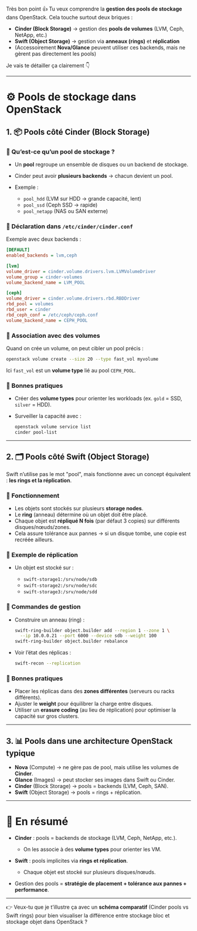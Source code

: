 Très bon point 👍 Tu veux comprendre la **gestion des pools de stockage** dans OpenStack.
Cela touche surtout deux briques :

* **Cinder (Block Storage)** → gestion des **pools de volumes** (LVM, Ceph, NetApp, etc.)
* **Swift (Object Storage)** → gestion via **anneaux (rings)** et **réplication**
* (Accessoirement **Nova/Glance** peuvent utiliser ces backends, mais ne gèrent pas directement les pools)

Je vais te détailler ça clairement 👇

---

# ⚙️ Pools de stockage dans OpenStack

## 1. 📦 Pools côté **Cinder** (Block Storage)

### 🔹 Qu’est-ce qu’un pool de stockage ?

* Un **pool** regroupe un ensemble de disques ou un backend de stockage.
* Cinder peut avoir **plusieurs backends** → chacun devient un pool.
* Exemple :

  * `pool_hdd` (LVM sur HDD → grande capacité, lent)
  * `pool_ssd` (Ceph SSD → rapide)
  * `pool_netapp` (NAS ou SAN externe)

### 🔹 Déclaration dans `/etc/cinder/cinder.conf`

Exemple avec deux backends :

```ini
[DEFAULT]
enabled_backends = lvm,ceph

[lvm]
volume_driver = cinder.volume.drivers.lvm.LVMVolumeDriver
volume_group = cinder-volumes
volume_backend_name = LVM_POOL

[ceph]
volume_driver = cinder.volume.drivers.rbd.RBDDriver
rbd_pool = volumes
rbd_user = cinder
rbd_ceph_conf = /etc/ceph/ceph.conf
volume_backend_name = CEPH_POOL
```

### 🔹 Association avec des volumes

Quand on crée un volume, on peut cibler un pool précis :

```bash
openstack volume create --size 20 --type fast_vol myvolume
```

Ici `fast_vol` est un **volume type** lié au pool `CEPH_POOL`.

### 🔹 Bonnes pratiques

* Créer des **volume types** pour orienter les workloads (ex. `gold` = SSD, `silver` = HDD).
* Surveiller la capacité avec :

  ```bash
  openstack volume service list
  cinder pool-list
  ```

---

## 2. 🗂️ Pools côté **Swift** (Object Storage)

Swift n’utilise pas le mot "pool", mais fonctionne avec un concept équivalent : **les rings et la réplication**.

### 🔹 Fonctionnement

* Les objets sont stockés sur plusieurs **storage nodes**.
* Le **ring** (anneau) détermine où un objet doit être placé.
* Chaque objet est **répliqué N fois** (par défaut 3 copies) sur différents disques/nœuds/zones.
* Cela assure tolérance aux pannes → si un disque tombe, une copie est recréée ailleurs.

### 🔹 Exemple de réplication

* Un objet est stocké sur :

  * `swift-storage1:/srv/node/sdb`
  * `swift-storage2:/srv/node/sdc`
  * `swift-storage3:/srv/node/sdd`

### 🔹 Commandes de gestion

* Construire un anneau (ring) :

  ```bash
  swift-ring-builder object.builder add --region 1 --zone 1 \
    --ip 10.0.0.21 --port 6000 --device sdb --weight 100
  swift-ring-builder object.builder rebalance
  ```
* Voir l’état des réplicas :

  ```bash
  swift-recon --replication
  ```

### 🔹 Bonnes pratiques

* Placer les réplicas dans des **zones différentes** (serveurs ou racks différents).
* Ajuster le **weight** pour équilibrer la charge entre disques.
* Utiliser un **erasure coding** (au lieu de réplication) pour optimiser la capacité sur gros clusters.

---

## 3. 📊 Pools dans une architecture OpenStack typique

* **Nova** (Compute) → ne gère pas de pool, mais utilise les volumes de **Cinder**.
* **Glance** (Images) → peut stocker ses images dans Swift ou Cinder.
* **Cinder** (Block Storage) → pools = backends (LVM, Ceph, SAN).
* **Swift** (Object Storage) → pools = rings + réplication.

---

# 📌 En résumé

* **Cinder** : pools = backends de stockage (LVM, Ceph, NetApp, etc.).

  * On les associe à des **volume types** pour orienter les VM.
* **Swift** : pools implicites via **rings et réplication**.

  * Chaque objet est stocké sur plusieurs disques/nœuds.
* Gestion des pools = **stratégie de placement + tolérance aux pannes + performance**.

---

👉 Veux-tu que je t’illustre ça avec un **schéma comparatif** (Cinder pools vs Swift rings) pour bien visualiser la différence entre stockage bloc et stockage objet dans OpenStack ?
